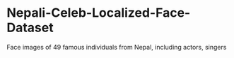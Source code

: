 # Nepali-Celeb-Localized-Face-Dataset
Face images of 49 famous individuals from Nepal, including actors, singers
